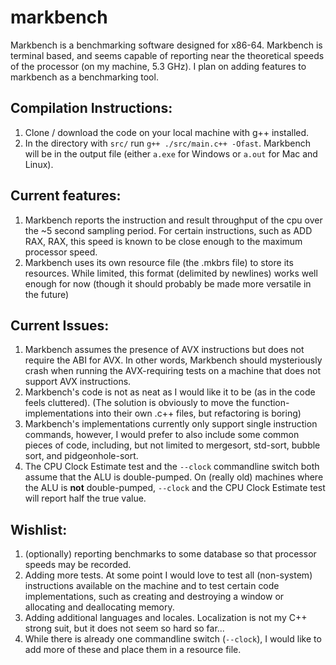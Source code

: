 # markbench
 Markbench is a benchmarking software designed for x86-64. Markbench is terminal based, and seems capable of reporting near the theoretical speeds of the processor (on my machine, 5.3 GHz). I plan on adding features to markbench as a benchmarking tool. 
## Compilation Instructions:
 1. Clone / download the code on your local machine with g++ installed.
 2. In the directory with `src/` run `g++ ./src/main.c++ -Ofast`. Markbench will be in the output file (either `a.exe` for Windows or `a.out` for Mac and Linux).
## Current features:
 1. Markbench reports the instruction and result throughput of the cpu over the ~5 second sampling period. For certain instructions, such as ADD RAX, RAX, this speed is known to be close enough to the maximum processor speed. 
 2. Markbench uses its own resource file (the .mkbrs file) to store its resources. While limited, this format (delimited by newlines) works well enough for now (though it should probably be made more versatile in the future)
## Current Issues:
 1. Markbench assumes the presence of AVX instructions but does not require the ABI for AVX. In other words, Markbench should mysteriously crash when running the AVX-requiring tests on a machine that does not support AVX instructions.
 2. Markbench's code is not as neat as I would like it to be (as in the code feels cluttered). (The solution is obviously to move the function-implementations into their own .c++ files, but refactoring is boring)
 3. Markbench's implementations currently only support single instruction commands, however, I would prefer to also include some common pieces of code, including, but not limited to mergesort, std-sort, bubble sort, and pidgeonhole-sort.
 4. The CPU Clock Estimate test and the `--clock` commandline switch both assume that the ALU is double-pumped. On (really old) machines where the ALU is **not** double-pumped, `--clock` and the CPU Clock Estimate test will report half the true value.
## Wishlist:
 1. (optionally) reporting benchmarks to some database so that processor speeds may be recorded. 
 2. Adding more tests. At some point I would love to test all (non-system) instructions available on the machine and to test certain code implementations, such as creating and destroying a window or allocating and deallocating memory.
 3. Adding additional languages and locales. Localization is not my C++ strong suit, but it does not seem so hard so far...
 4. While there is already one commandline switch (`--clock`), I would like to add more of these and place them in a resource file.